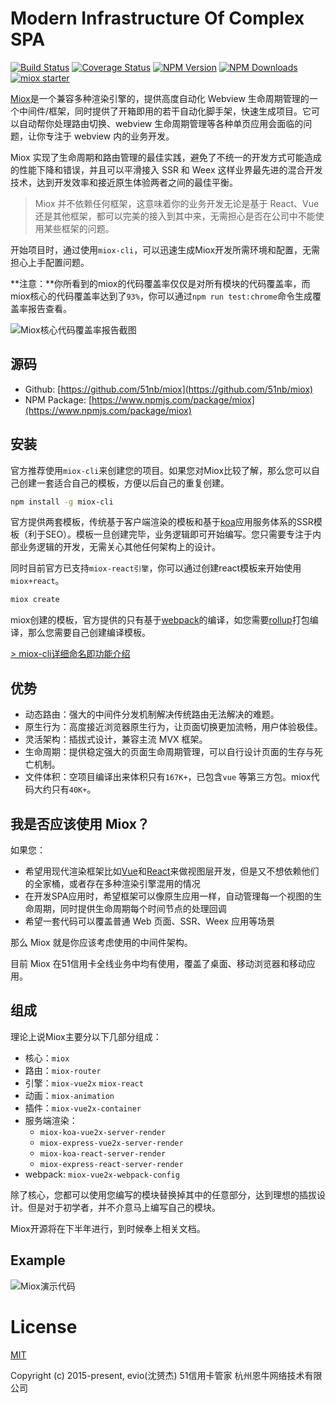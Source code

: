 # Modern Infrastructure Of Complex SPA

[![Build Status](https://www.travis-ci.org/51nb/miox.svg?branch=master)](https://www.travis-ci.org/51nb/miox)
[![Coverage Status](https://coveralls.io/repos/github/51nb/miox/badge.svg)](https://coveralls.io/github/51nb/miox)
[![NPM Version](http://img.shields.io/npm/v/miox.svg?style=flat)](https://www.npmjs.org/package/miox)
[![NPM Downloads](https://img.shields.io/npm/dm/miox.svg?style=flat)](https://www.npmjs.org/package/miox)
[![miox starter](https://img.shields.io/badge/miox-starter-brightgreen.svg)](https://www.npmjs.org/package/miox)

[Miox](https://github.com/51nb/miox)是一个兼容多种渲染引擎的，提供高度自动化 Webview 生命周期管理的一个中间件/框架，同时提供了开箱即用的若干自动化脚手架，快速生成项目。它可以自动帮你处理路由切换、webview 生命周期管理等各种单页应用会面临的问题，让你专注于 webview 内的业务开发。

Miox 实现了生命周期和路由管理的最佳实践，避免了不统一的开发方式可能造成的性能下降和错误，并且可以平滑接入 SSR 和 Weex 这样业界最先进的混合开发技术，达到开发效率和接近原生体验两者之间的最佳平衡。

> Miox 并不依赖任何框架，这意味着你的业务开发无论是基于 React、Vue 还是其他框架，都可以完美的接入到其中来，无需担心是否在公司中不能使用某些框架的问题。

开始项目时，通过使用`miox-cli`，可以迅速生成Miox开发所需环境和配置，无需担心上手配置问题。

**注意：**你所看到的miox的代码覆盖率仅仅是对所有模块的代码覆盖率，而miox核心的代码覆盖率达到了`93%`，你可以通过`npm run test:chrome`命令生成覆盖率报告查看。

![Miox核心代码覆盖率报告截图](https://pic.51zhangdan.com/u51/storage/8c/8ecf8d7d-2eb2-0dc2-706f-487724f64d9c.png)

## 源码

- Github: [https://github.com/51nb/miox](https://github.com/51nb/miox)
- NPM Package: [https://www.npmjs.com/package/miox](https://www.npmjs.com/package/miox)

## 安装

官方推荐使用`miox-cli`来创建您的项目。如果您对Miox比较了解，那么您可以自己创建一套适合自己的模板，方便以后自己的重复创建。

```bash
npm install -g miox-cli
```

官方提供两套模板，传统基于客户端渲染的模板和基于[koa](https://www.npmjs.com/package/koa)应用服务体系的SSR模板（利于SEO）。模板一旦创建完毕，业务逻辑即可开始编写。您只需要专注于内部业务逻辑的开发，无需关心其他任何架构上的设计。

同时目前官方已支持`miox-react引擎`，你可以通过创建react模板来开始使用`miox+react`。

```bash
miox create
```

miox创建的模板，官方提供的只有基于[webpack](http://webpack.org/)的编译，如您需要[rollup](https://rollupjs.org/)打包编译，那么您需要自己创建编译模板。

[> miox-cli详细命名即功能介绍](https://github.com/51nb/miox-cli)

## 优势

- 动态路由：强大的中间件分发机制解决传统路由无法解决的难题。
- 原生行为：高度接近浏览器原生行为，让页面切换更加流畅，用户体验极佳。
- 灵活架构：插拔式设计，兼容主流 MVX 框架。
- 生命周期：提供稳定强大的页面生命周期管理，可以自行设计页面的生存与死亡机制。
- 文件体积：空项目编译出来体积只有`167K+`，已包含`vue` 等第三方包。miox代码大约只有`40K+`。

## 我是否应该使用 Miox？

如果您：

- 希望用现代渲染框架比如[Vue](https://vuejs.org/)和[React](https://facebook.github.io/react/)来做视图层开发，但是又不想依赖他们的全家桶，或者存在多种渲染引擎混用的情况
- 在开发SPA应用时，希望框架可以像原生应用一样，自动管理每一个视图的生命周期，同时提供生命周期每个时间节点的处理回调
- 希望一套代码可以覆盖普通 Web 页面、SSR、Weex 应用等场景

那么 Miox 就是你应该考虑使用的中间件架构。

目前 Miox 在51信用卡全线业务中均有使用，覆盖了桌面、移动浏览器和移动应用。

## 组成

理论上说Miox主要分以下几部分组成：

- 核心：`miox`
- 路由：`miox-router`
- 引擎：`miox-vue2x` `miox-react`
- 动画：`miox-animation`
- 插件：`miox-vue2x-container`
- 服务端渲染：
    - `miox-koa-vue2x-server-render`
    - `miox-express-vue2x-server-render`
    - `miox-koa-react-server-render`
    - `miox-express-react-server-render`
- webpack: `miox-vue2x-webpack-config`

除了核心，您都可以使用您编写的模块替换掉其中的任意部分，达到理想的插拔设计。但是对于初学者，并不介意马上编写自己的模块。

Miox开源将在下半年进行，到时候奉上相关文档。

## Example

![Miox演示代码](https://pic.51zhangdan.com/u51/storage/95/914ba4fb-569c-2d59-b363-f50b361733f5.png)

# License

[MIT](https://opensource.org/licenses/MIT)

Copyright (c) 2015-present, evio(沈赟杰) 51信用卡管家 杭州恩牛网络技术有限公司
